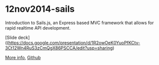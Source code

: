 12nov2014-sails
===============

Introduction to Sails.js, an Express based MVC framework that allows for rapid realtime API development.

[Slide deck]((https://docs.google.com/presentation/d/1R2owOeK0YuoPfKCtv-3Ct12Wn4RuS3zCmQgX86PSCCA/edit?usp=sharing)

[More info](http://sailsjs.org/#/), [Github](https://github.com/balderdashy/sails)
